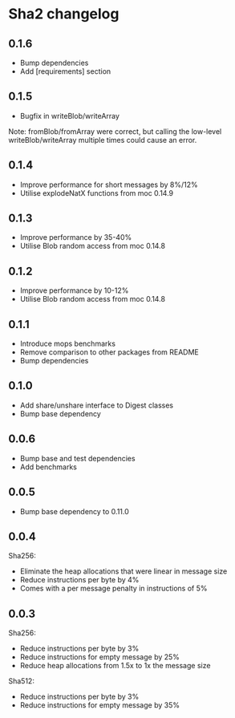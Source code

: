 # Sha2 changelog

## 0.1.6

* Bump dependencies
* Add [requirements] section

## 0.1.5

* Bugfix in writeBlob/writeArray

Note: fromBlob/fromArray were correct, but calling the low-level writeBlob/writeArray multiple times could cause an error.

## 0.1.4

* Improve performance for short messages by 8%/12%
* Utilise explodeNatX functions from moc 0.14.9

## 0.1.3

* Improve performance by 35-40%
* Utilise Blob random access from moc 0.14.8

## 0.1.2

* Improve performance by 10-12%
* Utilise Blob random access from moc 0.14.8

## 0.1.1

* Introduce mops benchmarks
* Remove comparison to other packages from README
* Bump dependencies

## 0.1.0

* Add share/unshare interface to Digest classes 
* Bump base dependency

## 0.0.6

* Bump base and test dependencies
* Add benchmarks

## 0.0.5

* Bump base dependency to 0.11.0

## 0.0.4

Sha256:

* Eliminate the heap allocations that were linear in message size
* Reduce instructions per byte by 4%  
* Comes with a per message penalty in instructions of 5% 

## 0.0.3

Sha256:

* Reduce instructions per byte by 3%
* Reduce instructions for empty message by 25%
* Reduce heap allocations from 1.5x to 1x the message size

Sha512:

* Reduce instructions per byte by 3%
* Reduce instructions for empty message by 35%

